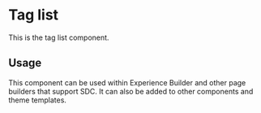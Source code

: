 
# Tag list

This is the tag list component.

## Usage

This component can be used within Experience Builder and other page builders
that support SDC. It can also be added to other components and theme templates.
